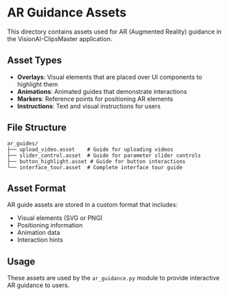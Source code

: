 # AR Guidance Assets

This directory contains assets used for AR (Augmented Reality) guidance in the VisionAI-ClipsMaster application.

## Asset Types

- **Overlays**: Visual elements that are placed over UI components to highlight them
- **Animations**: Animated guides that demonstrate interactions
- **Markers**: Reference points for positioning AR elements
- **Instructions**: Text and visual instructions for users

## File Structure

```
ar_guides/
├── upload_video.asset    # Guide for uploading videos
├── slider_control.asset  # Guide for parameter slider controls
├── button_highlight.asset # Guide for button interactions
└── interface_tour.asset  # Complete interface tour guide
```

## Asset Format

AR guide assets are stored in a custom format that includes:
- Visual elements (SVG or PNG)
- Positioning information
- Animation data
- Interaction hints

## Usage

These assets are used by the `ar_guidance.py` module to provide interactive AR guidance to users. 
